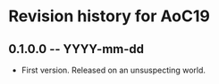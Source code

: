 # Revision history for AoC19

## 0.1.0.0 -- YYYY-mm-dd

* First version. Released on an unsuspecting world.
